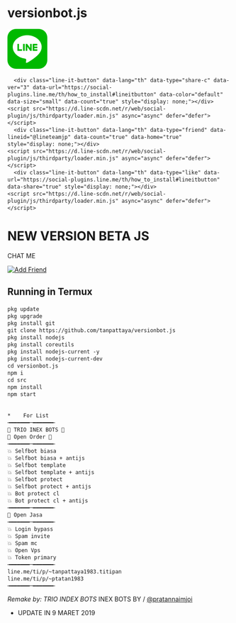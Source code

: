 #  versionbot.js
[![TrioPekokBots](line_sm.png?s=460&v=4)]( )

      <div class="line-it-button" data-lang="th" data-type="share-c" data-ver="3" data-url="https://social-plugins.line.me/th/how_to_install#lineitbutton" data-color="default" data-size="small" data-count="true" style="display: none;"></div>
    <script src="https://d.line-scdn.net/r/web/social-plugin/js/thirdparty/loader.min.js" async="async" defer="defer"></script>
      <div class="line-it-button" data-lang="th" data-type="friend" data-lineid="@lineteamjp" data-count="true" data-home="true" style="display: none;"></div>
    <script src="https://d.line-scdn.net/r/web/social-plugin/js/thirdparty/loader.min.js" async="async" defer="defer"></script>
      <div class="line-it-button" data-lang="th" data-type="like" data-url="https://social-plugins.line.me/th/how_to_install#lineitbutton" data-share="true" style="display: none;"></div>
    <script src="https://d.line-scdn.net/r/web/social-plugin/js/thirdparty/loader.min.js" async="async" defer="defer"></script>

# NEW VERSION BETA JS

 CHAT ME
 
<a href="https://line.me/R/ti/p/%40642xtzwc"><img height="36" border="0" alt="Add Friend" src="https://scdn.line-apps.com/n/line_add_friends/btn/en.png"></a>

## Running in Termux
```
pkg update
pkg upgrade
pkg install git
git clone https://github.com/tanpattaya/versionbot.js
pkg install nodejs
pkg install coreutils
pkg install nodejs-current -y
pkg install nodejs-current-dev
cd versionbot.js
npm i
cd src
npm install
npm start

     
*    For List
╼━━━━━━─━━━━━━╾
📌 TRIO INEX BOTS 📌
📌 Open Order 📌
╼━━━━━━─━━━━━━╾
💥 Selfbot biasa
💥 Selfbot biasa + antijs
💥 Selfbot template
💥 Selfbot template + antijs
💥 Selfbot protect
💥 Selfbot protect + antijs
💥 Bot protect cl
💥 Bot protect cl + antijs
╼━━━━━━─━━━━━━╾
📌 Open Jasa
╼━━━━━━─━━━━━━╾
💥 Login bypass
💥 Spam invite
💥 Spam mc
💥 Open Vps 
💥 Token primary 
╼━━━━━━─━━━━━━╾
line.me/ti/p/~tanpattaya1983.titipan
line.me/ti/p/~ptatan1983
╼━━━━━━─━━━━━━╾

```
*Remake by: TRIO INDEX BOTS*
INEX BOTS BY / [@pratannaimjoi](https://www.instagram.com/pratannaimjoi)
- UPDATE IN
9 MARET 2019

